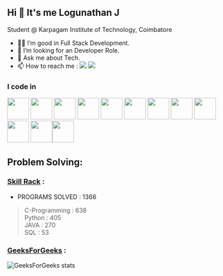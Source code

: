 ## Hi 👋 It's me Logunathan J

Student @ Karpagam Institute of Technology, Coimbatore                                  
- 👨‍💻 I’m good in Full Stack Development.
- 👯 I’m looking for an Developer Role.
- 💬 Ask me about Tech.
- 📫 How to reach me : [<img src="https://img.shields.io/badge/Gmail-ff4343?style=for-the-badge&logo=gmail&logoColor=white" />](mailto:logulogu20032003@gmail.com) [<img src="https://img.shields.io/badge/LinkedIn-0077B5?style=for-the-badge&logo=linkedin&logoColor=white" />](https://www.linkedin.com/in/logu-nj)

### I code in
<img height="50" width="50" src="https://img.icons8.com/color/48/000000/c-programming.png" /> <img height="50" width="50" src="https://img.icons8.com/color/48/000000/c-plus-plus-logo.png" /> <img height="50" width="50" src="https://img.icons8.com/color/48/000000/java-coffee-cup-logo.png" /> <img height="50" width="50" src="https://img.icons8.com/color/48/000000/python.png" /> <img height="50" width="50" src="https://img.icons8.com/color/48/000000/html-5.png" /> <img height="50" width="50" src="https://img.icons8.com/color/48/000000/css3.png" /> <img height="50" width="50" src="https://img.icons8.com/color/48/000000/javascript.png"/> <img height="50" width="50" src="https://cdn4.iconfinder.com/data/icons/logos-3/600/React.js_logo-512.png"/> <img height="50" width="50" src="https://img.icons8.com/color/48/000000/mongodb.png"/> <img height="50" width="50" src="https://img.icons8.com/color/48/000000/nodejs.png"/>  <img height="50" width="50" src="https://cdn1.iconfinder.com/data/icons/hawcons/32/700048-icon-89-document-file-sql-512.png"/><img height="50" width="50" src="https://img.icons8.com/fluent/48/000000/arduino.png"/>

## Problem Solving:

### [Skill Rack](https://rb.gy/95w1x6) : 
- PROGRAMS SOLVED : 1366
> C-Programming : 638 <br/>
> Python : 405<br/>
> JAVA : 270<br/>
> SQL : 53<br/>


### [GeeksForGeeks](https://www.geeksforgeeks.org/user/logu_n_j/) :
![GeeksForGeeks stats](https://geeks-for-geeks-stats-api.vercel.app/?userName=logu_n_j)

